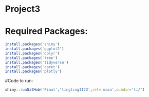 # Project3

# Required Packages:
``` r
install.packages('shiny')  
install.packages('ggplot2')  
install.packages('dplyr')  
install.packages('tree')  
install.packages('tidyverse')  
install.packages('caret')   
install.packages('plotly')  
```
#Code to run:  

```r
shiny::runGitHub('Final','lingling1123',ref='main',subdir='li/')
```
